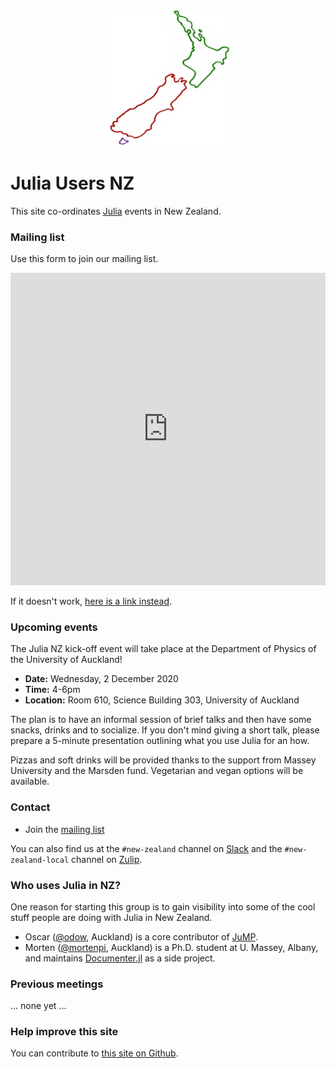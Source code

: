 <p align="center">
    <img src="julia-users-nz-logo.png" alt="logo" width="200px"/>
</p>

# Julia Users NZ

This site co-ordinates [Julia](https://julialang.org) events in New Zealand.

### Mailing list

Use this form to join our mailing list.

<iframe src="https://docs.google.com/forms/d/e/1FAIpQLSe0Ivdjp3OsiIuB2sd4ctd_MhJQjbPZs-pTHiYccXbt4mTuuA/viewform?embedded=true" style="width: 100%;" height="500" frameborder="0" marginheight="0" marginwidth="0">Loading…</iframe>

If it doesn't work, [here is a link instead](https://forms.gle/AHyBWxjDMhNHuc149).

### Upcoming events

The Julia NZ kick-off event will take place at the Department of Physics of the University of Auckland!

- **Date:**     Wednesday, 2 December 2020
- **Time:**     4-6pm
- **Location:** Room 610, Science Building 303, University of Auckland

The plan is to have an informal session of brief talks and then have some snacks, drinks and to socialize. If you don't mind giving a short talk, please prepare a 5-minute presentation outlining what you use Julia for an how.

Pizzas and soft drinks will be provided thanks to the support from Massey University and the Marsden fund. Vegetarian and vegan options will be available.

### Contact

- Join the [mailing list](https://forms.gle/AHyBWxjDMhNHuc149)

You can also find us at the `#new-zealand` channel on [Slack](http://julialang.slack.com)
and the `#new-zealand-local` channel on [Zulip](https://julialang.zulipchat.com/#narrow/stream/263467-new-zealand-local).

### Who uses Julia in NZ?

One reason for starting this group is to gain visibility into some of the cool
stuff people are doing with Julia in New Zealand.

- Oscar ([@odow](https://github.com/odow), Auckland) is a core contributor of
    [JuMP](https://jump.dev).
- Morten ([@mortenpi](https://github.com/mortenpi), Auckland) is a Ph.D. student
    at U. Massey, Albany, and maintains [Documenter.jl](https://github.com/JuliaDocs/Documenter.jl)
    as a side project.

### Previous meetings

... none yet ...

### Help improve this site

You can contribute to [this site on Github](https://github.com/julia-users-nz/julia-users-nz.github.io).

